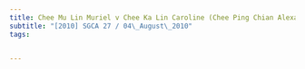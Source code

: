 ```yaml
---
title: Chee Mu Lin Muriel v Chee Ka Lin Caroline (Chee Ping Chian Alexander and another, 
subtitle: "[2010] SGCA 27 / 04\_August\_2010"
tags:


---
```


